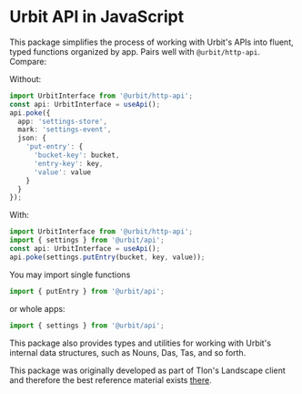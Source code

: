 # Urbit API in JavaScript

This package simplifies the process of working with Urbit's APIs into fluent, typed functions organized by app. Pairs well with `@urbit/http-api`. Compare:

Without:
```ts
import UrbitInterface from '@urbit/http-api';
const api: UrbitInterface = useApi();
api.poke({
  app: 'settings-store',
  mark: 'settings-event',
  json: {
    'put-entry': {
      'bucket-key': bucket,
      'entry-key': key,
      'value': value
    }
  }
});
```

With:
```ts
import UrbitInterface from '@urbit/http-api';
import { settings } from '@urbit/api';
const api: UrbitInterface = useApi();
api.poke(settings.putEntry(bucket, key, value));
```

You may import single functions
```ts
import { putEntry } from '@urbit/api';
```
or whole apps:
```ts
import { settings } from '@urbit/api';
```

This package also provides types and utilities for working with Urbit's internal data structures, such as Nouns, Das, Tas, and so forth.

This package was originally developed as part of Tlon's Landscape client and therefore the best reference material exists [there](https://github.com/urbit/urbit/tree/master/pkg/interface/src).
